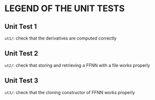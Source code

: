 # LEGEND OF THE UNIT TESTS



## Unit Test 1

`ut1/`: check that the derivatives are computed correctly



## Unit Test 2

`ut2/`: check that storing and retrieving a FFNN with a file works properly



## Unit Test 3

`ut3/`: check that the cloning constructor of FFNN works properly
